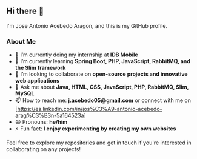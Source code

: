 ## Hi there 👋

<!--
**JoseAntonioAcebedoAragon/JoseAntonioAcebedoAragon** is a ✨ _special_ ✨ repository because its `README.md` (this file) appears on your GitHub profile.
-->

I'm Jose Antonio Acebedo Aragon, and this is my GitHub profile.

### About Me
- 🔭 I’m currently doing my internship at **IDB Mobile**
- 🌱 I’m currently learning **Spring Boot, PHP, JavaScript, RabbitMQ, and the Slim framework**
- 👯 I’m looking to collaborate on **open-source projects and innovative web applications**
- 💬 Ask me about **Java, HTML, CSS, JavaScript, PHP, RabbitMQ, Slim, MySQL**
- 📫 How to reach me: **j.acebedo05@gmail.com** or connect with me on [https://es.linkedin.com/in/jos%C3%A9-antonio-acebedo-arag%C3%B3n-5a164523a]
- 😄 Pronouns: **he/him**
- ⚡ Fun fact: **I enjoy experimenting by creating my own websites**

Feel free to explore my repositories and get in touch if you're interested in collaborating on any projects!
